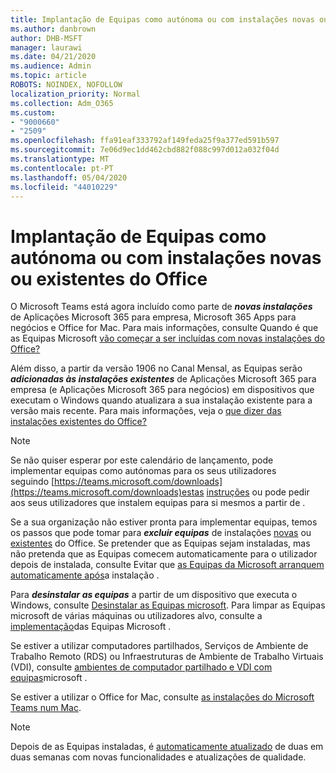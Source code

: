 ```yaml
---
title: Implantação de Equipas como autónoma ou com instalações novas ou existentes do Office
ms.author: danbrown
author: DHB-MSFT
manager: laurawi
ms.date: 04/21/2020
ms.audience: Admin
ms.topic: article
ROBOTS: NOINDEX, NOFOLLOW
localization_priority: Normal
ms.collection: Adm_O365
ms.custom:
- "9000660"
- "2509"
ms.openlocfilehash: ffa91eaf333792af149feda25f9a377ed591b597
ms.sourcegitcommit: 7e06d9ec1dd462cbd882f088c997d012a032f04d
ms.translationtype: MT
ms.contentlocale: pt-PT
ms.lasthandoff: 05/04/2020
ms.locfileid: "44010229"
---
```

# <a name="deploying-teams-as-standalone-or-with-new-or-existing-office-installations"></a>Implantação de Equipas como autónoma ou com instalações novas ou existentes do Office

O Microsoft Teams está agora incluído como parte de ***novas instalações*** de Aplicações Microsoft 365 para empresa, Microsoft 365 Apps para negócios e Office for Mac. Para mais informações, consulte Quando é que as Equipas Microsoft [vão começar a ser incluídas com novas instalações do Office?](https://docs.microsoft.com/deployoffice/teams-install#when-will-microsoft-teams-start-being-included-with-new-installations-of-microsoft-365-apps)

Além disso, a partir da versão 1906 no Canal Mensal, as Equipas serão ***adicionadas às instalações existentes*** de Aplicações Microsoft 365 para empresa (e Aplicações Microsoft 365 para negócios) em dispositivos que executam o Windows quando atualizara a sua instalação existente para a versão mais recente. Para mais informações, veja o [que dizer das instalações existentes do Office?](https://docs.microsoft.com/deployoffice/teams-install#what-about-existing-installations-of-microsoft-365-apps)

> [!NOTE]
> Se não quiser esperar por este calendário de lançamento, pode implementar equipas como autónomas para os seus utilizadores seguindo [https://teams.microsoft.com/downloads](https://teams.microsoft.com/downloads)estas [instruções](https://docs.microsoft.com/MicrosoftTeams/msi-deployment) ou pode pedir aos seus utilizadores que instalem equipas para si mesmos a partir de .

Se a sua organização não estiver pronta para implementar equipas, temos os passos que pode tomar para ***excluir equipas*** de instalações [novas](https://docs.microsoft.com/deployoffice/teams-install#how-to-exclude-microsoft-teams-from-new-installations-of-microsoft-365-apps) ou [existentes](https://docs.microsoft.com/deployoffice/teams-install#use-group-policy-to-control-the-installation-of-microsoft-teams) do Office. Se pretender que as Equipas sejam instaladas, mas não pretenda que as Equipas comecem automaticamente para o utilizador depois de instalada, consulte Evitar que [as Equipas da Microsoft arranquem automaticamente após](https://docs.microsoft.com/deployoffice/teams-install#use-group-policy-to-prevent-microsoft-teams-from-starting-automatically-after-installation)a instalação .

Para ***desinstalar as equipas*** a partir de um dispositivo que executa o Windows, consulte [Desinstalar as Equipas microsoft](https://support.office.com/article/3b159754-3c26-4952-abe7-57d27f5f4c81). Para limpar as Equipas microsoft de várias máquinas ou utilizadores alvo, consulte a [implementação](https://docs.microsoft.com/microsoftteams/scripts/powershell-script-teams-deployment-clean-up)das Equipas Microsoft .

Se estiver a utilizar computadores partilhados, Serviços de Ambiente de Trabalho Remoto (RDS) ou Infraestruturas de Ambiente de Trabalho Virtuais (VDI), consulte [ambientes de computador partilhado e VDI com equipas](https://docs.microsoft.com/deployoffice/teams-install#shared-computer-and-vdi-environments-with-microsoft-teams)microsoft .

Se estiver a utilizar o Office for Mac, consulte [as instalações do Microsoft Teams num Mac](https://docs.microsoft.com/deployoffice/teams-install#microsoft-teams-installations-on-a-mac).

> [!NOTE]
> Depois de as Equipas instaladas, é [automaticamente atualizado](https://docs.microsoft.com/deployoffice/teams-install#feature-and-quality-updates-for-microsoft-teams) de duas em duas semanas com novas funcionalidades e atualizações de qualidade. 